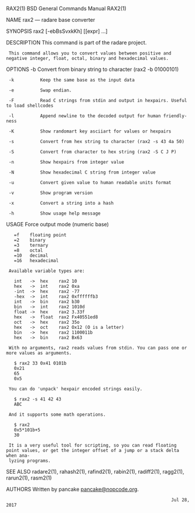 RAX2(1)                                                     BSD General Commands Manual                                                    RAX2(1)

NAME
     rax2 — radare base converter

SYNOPSIS
     rax2 [-ebBsSvxkKh] [[expr] ...]

DESCRIPTION
     This command is part of the radare project.

     This command allows you to convert values between positive and negative integer, float, octal, binary and hexadecimal values.

OPTIONS
     -b          Convert from binary string to character (rax2 -b 01000101)

     -k          Keep the same base as the input data

     -e          Swap endian.

     -F          Read C strings from stdin and output in hexpairs. Useful to load shellcodes

     -l          Append newline to the decoded output for human friendly-ness

     -K          Show randomart key asciiart for values or hexpairs

     -s          Convert from hex string to character (rax2 -s 43 4a 50)

     -S          Convert from character to hex string (rax2 -S C J P)

     -n          Show hexpairs from integer value

     -N          Show hexadecimal C string from integer value

     -u          Convert given value to human readable units format

     -v          Show program version

     -x          Convert a string into a hash

     -h          Show usage help message

USAGE
     Force output mode (numeric base)

       =f    floating point
       =2    binary
       =3    ternary
       =8    octal
       =10   decimal
       =16   hexadecimal

     Available variable types are:

       int   ->  hex    rax2 10
       hex   ->  int    rax2 0xa
       -int  ->  hex    rax2 -77
       -hex  ->  int    rax2 0xffffffb3
       int   ->  bin    rax2 b30
       bin   ->  int    rax2 1010d
       float ->  hex    rax2 3.33f
       hex   ->  float  rax2 Fx40551ed8
       oct   ->  hex    rax2 35o
       hex   ->  oct    rax2 Ox12 (O is a letter)
       bin   ->  hex    rax2 1100011b
       hex   ->  bin    rax2 Bx63

     With no arguments, rax2 reads values from stdin. You can pass one or more values as arguments.

       $ rax2 33 0x41 0101b
       0x21
       65
       0x5

     You can do 'unpack' hexpair encoded strings easily.

       $ rax2 -s 41 42 43
       ABC

     And it supports some math operations.

       $ rax2
       0x5*101b+5
       30

     It is a very useful tool for scripting, so you can read floating point values, or get the integer offset of a jump or a stack delta when ana‐
     lyzing programs.

SEE ALSO
     radare2(1), rahash2(1), rafind2(1), rabin2(1), radiff2(1), ragg2(1), rarun2(1), rasm2(1)

AUTHORS
     Written by pancake <pancake@nopcode.org>.

                                                                   Jul 28, 2017
